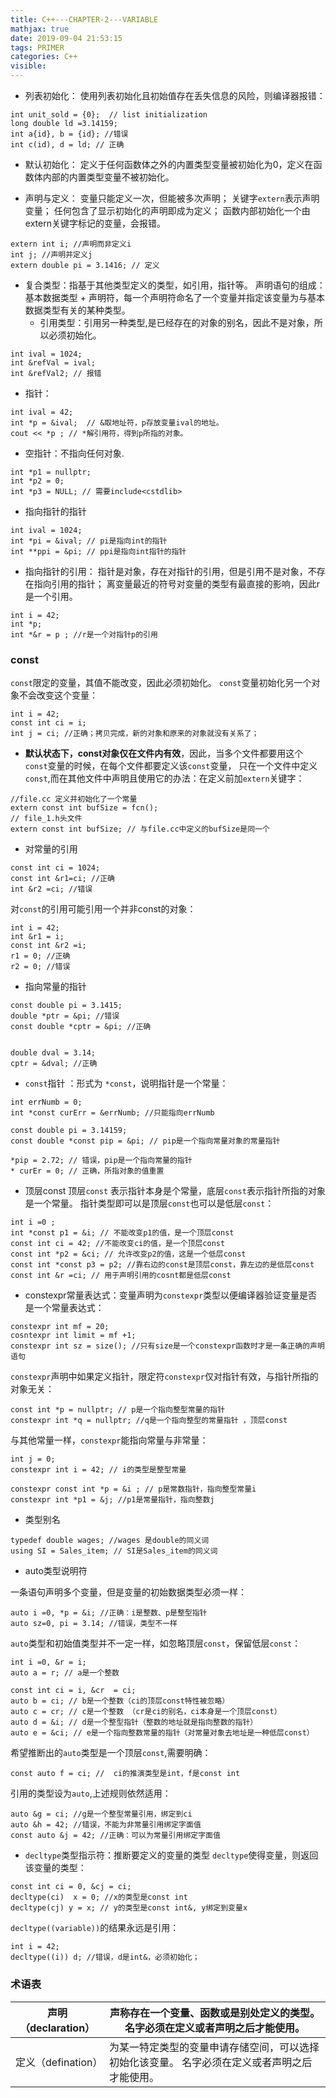 ```yaml
---
title: C++---CHAPTER-2---VARIABLE
mathjax: true
date: 2019-09-04 21:53:15
tags: PRIMER
categories: C++
visible:
---
```



* 列表初始化：
使用列表初始化且初始值存在丢失信息的风险，则编译器报错：
```
int unit_sold = {0};  // list initialization
long double ld =3.14159;
int a{id}, b = {id}; //错误
int c(id), d = ld; // 正确
```

* 默认初始化：
定义于任何函数体之外的内置类型变量被初始化为0，定义在函数体内部的内置类型变量不被初始化。

* 声明与定义：
变量只能定义一次，但能被多次声明；
关键字`extern`表示声明变量；
任何包含了显示初始化的声明即成为定义；
函数内部初始化一个由extern关键字标记的变量，会报错。
```
extern int i; //声明而非定义i
int j; //声明并定义j
extern double pi = 3.1416; // 定义
``` 
* 复合类型：指基于其他类型定义的类型，如引用，指针等。
声明语句的组成：基本数据类型 + 声明符，每一个声明符命名了一个变量并指定该变量为与基本数据类型有关的某种类型。
  - 引用类型：引用另一种类型,是已经存在的对象的别名，因此不是对象，所以必须初始化。
```
int ival = 1024;
int &refVal = ival; 
int &refVal2; // 报错
```

  - 指针：
```
int ival = 42;
int *p = &ival;  // &取地址符，p存放变量ival的地址。
cout << *p ; // *解引用符，得到p所指的对象。
```
  - 空指针：不指向任何对象.
```
int *p1 = nullptr;
int *p2 = 0;
int *p3 = NULL; // 需要include<cstdlib>
```

* 指向指针的指针
```
int ival = 1024;
int *pi = &ival; // pi是指向int的指针
int **ppi = &pi; // ppi是指向int指针的指针
```
* 指向指针的引用：
指针是对象，存在对指针的引用，但是引用不是对象，不存在指向引用的指针；
离变量最近的符号对变量的类型有最直接的影响，因此r是一个引用。
```
int i = 42;
int *p; 
int *&r = p ; //r是一个对指针p的引用
```
### const
`const`限定的变量，其值不能改变，因此必须初始化。
`const`变量初始化另一个对象不会改变这个变量：
```
int i = 42;
const int ci = i;
int j = ci; //正确；拷贝完成，新的对象和原来的对象就没有关系了；
```

* **默认状态下，const对象仅在文件内有效**，因此，当多个文件都要用这个`const`变量的时候，在每个文件都要定义该`const`变量，
只在一个文件中定义`const`,而在其他文件中声明且使用它的办法：在定义前加`extern`关键字：
```
//file.cc 定义并初始化了一个常量
extern const int bufSize = fcn();
// file_1.h头文件
extern const int bufSize; // 与file.cc中定义的bufSize是同一个
```

* 对常量的引用

```
const int ci = 1024;
const int &r1=ci; //正确
int &r2 =ci; //错误
```

对`const`的引用可能引用一个并非const的对象：

```
int i = 42;
int &r1 = i;
const int &r2 =i; 
r1 = 0; //正确
r2 = 0; //错误
```
* 指向常量的指针
```
const double pi = 3.1415;
double *ptr = &pi; //错误
const double *cptr = &pi; //正确


double dval = 3.14;
cptr = &dval; //正确
```

* `const`指针 ：形式为 `*const`，说明指针是一个常量：
```
int errNumb = 0;
int *const curErr = &errNumb; //只能指向errNumb 

const double pi = 3.14159;
const double *const pip = &pi; // pip是一个指向常量对象的常量指针

*pip = 2.72; // 错误，pip是一个指向常量的指针
* curEr = 0; // 正确，所指对象的值重置
```
* 顶层const
顶层`const` 表示指针本身是个常量，底层`const`表示指针所指的对象是一个常量。
指针类型即可以是顶层`const`也可以是低层`const`：
```
int i =0 ;
int *const p1 = &i; // 不能改变p1的值，是一个顶层const
const int ci = 42; //不能改变ci的值，是一个顶层const
const int *p2 = &ci; // 允许改变p2的值，这是一个低层const
const int *const p3 = p2; //靠右边的const是顶层const，靠左边的是低层const
const int &r =ci; // 用于声明引用的cosnt都是低层const
```



* constexpr常量表达式：变量声明为`constexpr`类型以便编译器验证变量是否是一个常量表达式：
```
constexpr int mf = 20;
cosntexpr int limit = mf +1;
constexpr int sz = size(); //只有size是一个constexpr函数时才是一条正确的声明语句
```


`constexpr`声明中如果定义指针，限定符`constexpr`仅对指针有效，与指针所指的对象无关：
```
const int *p = nullptr; // p是一个指向整型常量的指针
constexpr int *q = nullptr; //q是一个指向整型的常量指针 ，顶层const
```
与其他常量一样，`constexpr`能指向常量与非常量：
```
int j = 0;
constexpr int i = 42; // i的类型是整型常量

constexpr const int *p = &i ; // p是常数指针，指向整型常量i
constexpr int *p1 = &j; //p1是常量指针，指向整数j
```

* 类型别名
```
typedef double wages; //wages 是double的同义词
using SI = Sales_item; // SI是Sales_item的同义词
```


* auto类型说明符

一条语句声明多个变量，但是变量的初始数据类型必须一样：
```
auto i =0, *p = &i; //正确：i是整数、p是整型指针
auto sz=0, pi = 3.14; //错误，类型不一样
```
`auto`类型和初始值类型并不一定一样，如忽略顶层`const`，保留低层`const`：
```
int i =0, &r = i; 
auto a = r; // a是一个整数 

const int ci = i, &cr  = ci;
auto b = ci; // b是一个整数（ci的顶层const特性被忽略）
auto c = cr; // c是一个整数 （cr是ci的别名，ci本身是一个顶层const）
auto d = &i; // d是一个整型指针（整数的地址就是指向整数的指针）
auto e = &ci; // e是一个指向整数常量的指针（对常量对象去地址是一种低层const）
```
希望推断出的`auto`类型是一个顶层`const`,需要明确：
```
const auto f = ci; //  ci的推演类型是int，f是const int
```
引用的类型设为`auto`,上述规则依然适用：
```
auto &g = ci; //g是一个整型常量引用，绑定到ci
auto &h = 42; //错误，不能为非常量引用绑定字面值
const auto &j = 42; //正确：可以为常量引用绑定字面值
```

* `decltype`类型指示符：推断要定义的变量的类型
`decltype`使得变量，则返回该变量的类型：
```
const int ci = 0, &cj = ci;
decltype(ci)  x = 0; //x的类型是const int
decltype(cj) y = x; // y的类型是const int&, y绑定到变量x
```
`decltype((variable))`的结果永远是引用：
```
int i = 42;
decltype((i)) d; //错误，d是int&，必须初始化；
```

### 术语表

| 声明（declaration）   	| 声称存在一个变量、函数或是别处定义的类型。名字必须在定义或者声明之后才能使用。              	|
|-------	|----------------------------	|
| 定义（defination）    	| 为某一特定类型的变量申请存储空间，可以选择初始化该变量。  名字必须在定义或者声明之后才能使用。            	|
